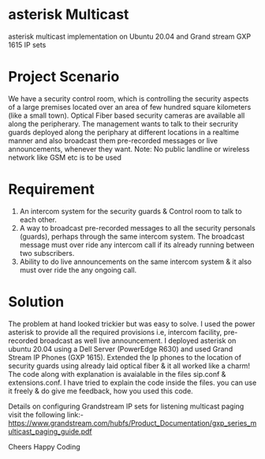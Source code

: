 # asterisk Multicast
asterisk multicast implementation on Ubuntu 20.04 and Grand stream GXP 1615 IP sets

# Project Scenario
We have a security control room, which is controlling the security aspects of a large premises located over an area of few hundred square kilometers (like a small town). Optical Fiber based security cameras are available all along the peripherary. The management wants to talk to their secrurity guards deployed along the periphary at different locations in a realtime manner and also broadcast them pre-recorded messages or live announcements, whenever they want. Note: No public landline or wireless network like GSM etc is to be used  

# Requirement
1. An intercom system for the security guards & Control room to talk to each other.
2. A way to broadcast pre-recorded messages to all the security personals (guards), perhaps through the same intercom system. The broadcast message must over ride any intercom call if its already running between two subscribers. 
3. Ability to do live announcements on the same intercom system & it also must over ride the any ongoing call.

# Solution 

The problem at hand looked trickier but was easy to solve. I used the power asterisk to provide all the required provisions i.e, intercom facility, pre-recorded broadcast as well live announcement. I deployed asterisk on ubuntu 20.04 using a Dell Server (PowerEdge R630) and used Grand Stream IP Phones (GXP 1615). Extended the Ip phones to the location of security guards using already laid optical fiber & it all worked like a charm! The code along with explanation is avaialable in the files sip.conf & extensions.conf. I have tried to explain the code inside the files. you can use it freely & do give me feedback, how you used this code. 

Details on configuring Grandstream IP sets for listening multicast paging visit the following link:-
https://www.grandstream.com/hubfs/Product_Documentation/gxp_series_multicast_paging_guide.pdf

Cheers
Happy Coding

